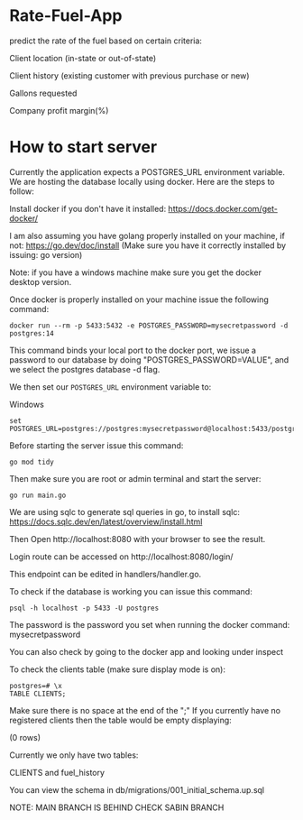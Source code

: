 # Rate-Fuel-App
predict the rate of the fuel based on certain criteria:

Client location (in-state or out-of-state) 

Client history (existing customer with previous purchase or new) 

Gallons requested 

Company profit margin(%) 

# How to start server
Currently the application expects a POSTGRES_URL environment variable. We are hosting the database locally
using docker. Here are the steps to follow:

Install docker if you don't have it installed:
https://docs.docker.com/get-docker/

I am also assuming you have golang properly installed on your machine, if not:
https://go.dev/doc/install
(Make sure you have it correctly installed by issuing:
go version)

Note: if you have a windows machine make sure you get the docker desktop version. 

Once docker is properly installed on your machine issue the following command:

```
docker run --rm -p 5433:5432 -e POSTGRES_PASSWORD=mysecretpassword -d postgres:14
```

This command binds your local port to the docker port, we issue a password to our database by doing "POSTGRES_PASSWORD=VALUE", and we select the postgres database -d flag. 

We then set our ```POSTGRES_URL``` environment variable to:

Windows 
```
set POSTGRES_URL=postgres://postgres:mysecretpassword@localhost:5433/postgres
```


Before starting the server issue this command:
```
go mod tidy
```

Then make sure you are root or admin terminal and start the server:

```
go run main.go
```

We are using sqlc to generate sql queries in go, to install sqlc:
https://docs.sqlc.dev/en/latest/overview/install.html

Then Open http://localhost:8080 with your browser to see the result.

Login route can be accessed on http://localhost:8080/login/

This endpoint can be edited in handlers/handler.go.


To check if the database is working you can issue this command: 

```
psql -h localhost -p 5433 -U postgres
```
The password is the password you set when running the
docker command: 
mysecretpassword

You can also check by going to the docker app and 
looking under inspect 

To check the clients table (make sure display mode is on):

```
postgres=# \x
TABLE CLIENTS;
```
Make sure there is no space at the end of the ";" 
If you currently have no registered clients then 
the table would be empty displaying:

(0 rows)

Currently we only have two tables:

CLIENTS and fuel_history

You can view the schema in db/migrations/001_initial_schema.up.sql 









NOTE: MAIN BRANCH IS BEHIND CHECK SABIN BRANCH
